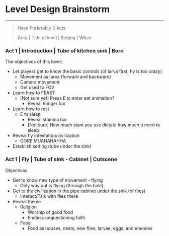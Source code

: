 # Level Design Brainstorm
---

> Have Preferably 3 Acts

> Act# | Title of level | Setting | When

### Act 1  |  Introduction | Tube of kitchen sink | Born
The objectives of this level:
- Let players get to know the basic controls (of larva first, fly is too crazy)
	- Movement as larva (forward and backward)
	- Camera movement
	- Get used to FOV
- Learn how to FEAST
	- [Not sure yet] Press E to enter eat animation?
		- Reveal hunger bar
- Learn how to rest
	- E to sleep
		- Reveal stamina bar
		- [Not sure] How much stam you use dictate how much u need to sleep
- Reveal fly infestation/civilization
	- GORE MUAHAHAHHA
- Establish setting (tube under the sink)

### Act 1  | Fly | Tube of sink - Cabinet | Cutscene
Objectives
- Get to know new type of movement - flying
	- Only way out is flying (through the hole)
- Get to the civilization in the pipe cabinet under the sink (of flies)
	- Interact/Talk with flies there
- Reveal theme
	- Religion
		- Worship of good food
		- Endless unquestioning faith
	- Food
		- Food as houses, nests, new flies, larvae, eggs, and enemies